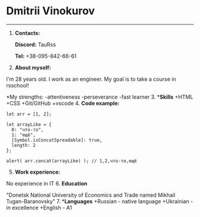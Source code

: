 # Dmitrii Vinokurov #
***********
1. **Contacts:**

    **Discord:** TauRss

    **Tel:** +38-095-842-66-61
2. **About myself:**

I'm 28 years old. I work as an engineer. My goal is to take a course in rsschool!

*My strengths:
    -attentiveness
    -perseverance
    -fast learner
3. ***Skills**
    +HTML
    +CSS
    +Git/GitHub
    +vscode
4. **Code example:**
```
let arr = [1, 2];

let arrayLike = {
  0: "что-то",
  1: "ещё",
  [Symbol.isConcatSpreadable]: true,
  length: 2
};

alert( arr.concat(arrayLike) ); // 1,2,что-то,ещё
```
5. **Work experience:**

No experience in IT
6. **Education**
    
"Donetsk National University of Economics and Trade named Mikhail Tugan-Baranovsky"
7. ***Languages**
    +Russian - native language
    +Ukrainian - in excellence
    +English - А1